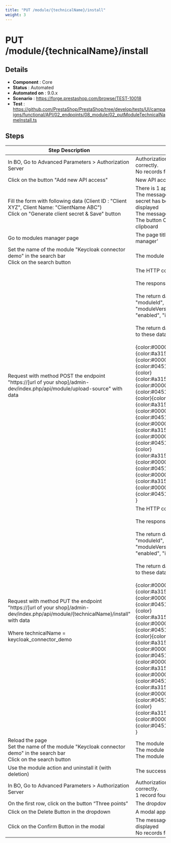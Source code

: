 ```yaml
---
title: "PUT /module/{technicalName}/install"
weight: 3
---
```


# PUT /module/{technicalName}/install
## Details
* **Component** : Core
* **Status** : Automated
* **Automated on** : 9.0.x
* **Scenario** : https://forge.prestashop.com/browse/TEST-10018
* **Test** : https://github.com/PrestaShop/PrestaShop/tree/develop/tests/UI/campaigns/functional/API/02_endpoints/08_module/02_putModuleTechnicalNameInstall.ts

## Steps
| Step Description | Expected result |
| ----- | ----- |
| In BO, Go to Advanced Parameters > Authorization Server | Authorization Server Page is displayed correctly.<br>No records found in the table |
| Click on the button "Add new API access" | New API access Page is displayed correctly |
| Fill the form with following data (Client ID : "Client XYZ", Client Name: "ClientName ABC")<br>Click on "Generate client secret & Save" button | There is 1 application in the list<br>The message “The API access and Client secret has been generated sucessfully” is displayed<br>The message "Client secret: " is available<br>The button Copy put the client secret in the clipboard |
| Go to modules manager page | The page title should contains 'Module manager' |
| Set the name of the module "Keycloak connector demo" in the search bar<br>Click on the search button | The module is not displayed |
| Request with method POST the endpoint "https://[url of your shop]/admin-dev/index.php/api/module/upload-source" with data | The HTTP code is 201.<br><br>The response is in JSON.<br><br>The return data has multiples keys : "moduleId", "technicalName", "moduleVersion", "installedVersion", "enabled", "installed"<br><br>The return data keys are consistent relative to these data :<br><br>{color:#000000}{{color}<br>{color:#a31515} "moduleId"{color}{color:#000000}: {color}{color:#0451a5}null{color}{color:#000000},{color}<br>{color:#a31515} "technicalName"{color}{color:#000000}: {color}{color:#0451a5}"keycloak_connector_demo"{color}{color:#000000},{color}<br>{color:#a31515} "moduleVersion"{color}{color:#000000}: {color}{color:#0451a5}"1.1.0"{color}{color:#000000},{color}<br>{color:#a31515} "installedVersion"{color}{color:#000000}: {color}{color:#0451a5}null{color}{color:#000000},{color}<br>{color:#a31515} "enabled"{color}{color:#000000}: {color}{color:#0451a5}false{color}{color:#000000},{color}<br>{color:#a31515} "installed"{color}{color:#000000}: {color}{color:#0451a5}false{color}<br>} |
| Request with method PUT the endpoint "https://[url of your shop]/admin-dev/index.php/api/module/\{technicalName}/install" with data<br><br>Where technicalName = keycloak_connector_demo | The HTTP code is 200.<br><br>The response is in JSON.<br><br>The return data has multiples keys : "moduleId", "technicalName", "moduleVersion", "installedVersion", "enabled", "installed"<br><br>The return data keys are consistent relative to these data :<br><br>{color:#000000}{{color}<br>{color:#a31515} "moduleId"{color}{color:#000000}: {color}{color:#0451a5}null{color}{color:#000000},{color}<br>{color:#a31515} "technicalName"{color}{color:#000000}: {color}{color:#0451a5}"keycloak_connector_demo"{color}{color:#000000},{color}<br>{color:#a31515} "moduleVersion"{color}{color:#000000}: {color}{color:#0451a5}"1.1.0"{color}{color:#000000},{color}<br>{color:#a31515} "installedVersion"{color}{color:#000000}: {color}{color:#000000}{color:#0451a5}"1.1.0"{color},{color}<br>{color:#a31515} "enabled"{color}{color:#000000}: {color}{color:#0451a5}true{color}{color:#000000},{color}<br>{color:#a31515} "installed"{color}{color:#000000}: {color}{color:#0451a5}true{color}<br>} |
| Reload the page<br>Set the name of the module "Keycloak connector demo" in the search bar<br>Click on the search button | The module is displayed<br>The module is installed<br>The module is enabled |
| Use the module action and uninstall it (with deletion) | The successful message is displayed. |
| In BO, Go to Advanced Parameters > Authorization Server | Authorization Server Page is displayed correctly.<br>1 record found in the table |
| On the first row, click on the button “Three points” | The dropdown is displayed |
| Click on the Delete Button in the dropdown | A modal appeared |
| Click on the Confirm Button in the modal | The message “Successful deletion” is displayed<br>No records found in the table |
